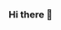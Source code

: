 ### Hi there 👋

<!--
**Clatherine/Clatherine** is a ✨ _special_ ✨ repository because its `README.md` (this file) appears on your GitHub profile.

Here are some ideas to get you started:

- 🔭 I’m currently working on ... becoming a software developer with NorthCoders
- 🌱 I’m currently learning ... JavaScript
- 👯 I’m looking to collaborate on ... projects... not sure yet!
- 🤔 I’m looking for help with ... everything I can get help with! I'm a beginner
- 💬 Ask me about ... 
- 📫 How to reach me: ...
- 😄 Pronouns: ...
- ⚡ Fun fact: ...
-->
